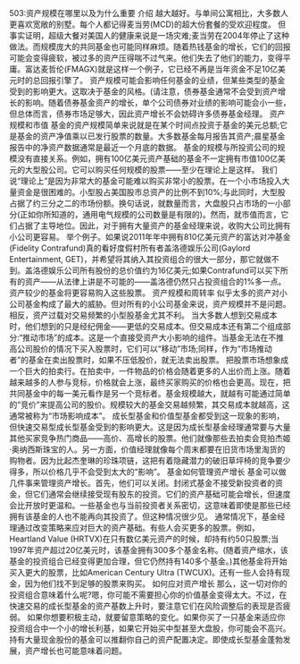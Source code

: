 503:资产规模在哪里以及为什么重要
介绍
越大越好。与单间公寓相比，大多数人更喜欢宽敞的别墅。每个人都记得麦当劳(MCD)的超大份套餐的受欢迎程度。
但事实证明，超级大餐对美国人的健康来说是一场灾难;麦当劳在2004年停止了这种做法。而规模庞大的共同基金也可能同样麻烦。随着热钱基金的增长，它们的回报可能会变得疲软，被过多的资产压得喘不过气来。他们失去了他们的能力，变得平庸。富达麦哲伦(FMAGX)就是这样一个例子，它已经不再是当年资金不足10亿美元时的总回报引擎了。
资产规模可能会影响任何基金的业绩，但某些类型的基金受到的影响更大。这取决于基金的风格。(请注意，债券基金通常不会受到资产增长的影响。随着债券基金资产的增长，单个公司债券对业绩的影响可能会小一些，但总体而言，债券市场足够大，因此资产增长不会妨碍许多债券基金经理。
资产规模和市值
基金的资产规模简单来说就是在某个时间点投资于基金的美元总额;它是基金的资产净值乘以已发行股票的数量。大多数基金每月报告其资产;晨星基金报告中的净资产数据通常是最近一个月底的数据。
基金的规模与所投资公司的规模没有直接关系。例如，拥有100亿美元资产基础的基金不一定拥有市值100亿美元的大型股公司。它可以购买任何规模的股票——至少在理论上是这样。
我们说“理论上”是因为非常大的基金可能难以购买非常小的股票。在一个小市场投入大量资金是很困难的。小型股占美国股市总资产的比例不到10%;与此同时，大型股占据了约三分之二的市场份额。换句话说，就数量而言，大盘股只占市场的一小部分(正如你所知道的，通用电气规模的公司数量是有限的)。然而，就市值而言，它们占据了主导地位。因此，对于拥有大量资产的基金经理来说，收购大公司比拥有小公司更容易。
举个例子。如果说2011年年中拥有810亿美元资产的富达对冲基金(Fidelity Contrafund)真的看好度假村所有者盖洛德娱乐公司(Gaylord Entertainment, GET)，并希望将其纳入其投资组合的很大一部分，那它就做不到。盖洛德娱乐公司所有股份的总价值约为16亿美元;如果Contrafund可以买下所有的资产——从法律上讲是不可能的——盖洛德仍然只占投资组合的1%多一点。资产较少的基金将更容易购入这些股票。
资产规模和周转率
似乎太多的资产对小公司基金构成了最大的威胁。但对所有的小公司基金来说，资产规模并不是问题。相反，资产过载对交易频繁的小型股基金尤其不利。
当大多数人想到交易成本时，他们想到的只是经纪佣金——更低的交易成本。但交易成本还有第二个组成部分:“推动市场”的成本。这是一个直接受资产大小影响的组件。当基金无法在不推高公司股价的情况下买入股票时，它们可以“移动”市场;同样，作为“市场推动者”的基金在卖出股票时，如果不压低股价，就无法卖出股票。
把股票市场想象成一个巨大的拍卖行。在拍卖中，一件物品的价格会随着更多的人出价而上涨。随着越来越多的人参与竞标，价格就会上涨，最终买家购买的价格也会更高。现在，把共同基金中的每一美元看作是另一个竞标者。基金规模越大，就越有可能通过简单的“竞价”来提高公司的股价。规模较大的基金交易越频繁，其交易成本就越高，这通常被称为“市场影响成本”。
成长型基金和价值型基金都受到这一现象的影响，但快速交易型成长型基金受到的影响更大。这是因为成长型基金经理通常要与大量其他买家竞争热门商品——高价、高增长的股票。他们就像那些去拍卖会竞拍杰姬·奥纳西斯珠宝的人。另一方面，价值经理就像每个周末都要在旧货市场里淘货的购物者。因为比起杰奎琳的珍珠项链，这把有着隐藏潜力的破旧草坪椅的竞争要少得多，所以价格几乎不会受到太大的“影响”。
基金如何管理资产增长
基金可以做几件事来管理资产增长。首先，他们可以关闭。封闭式基金不接受新投资者的资金，但它们通常会继续接受现有股东的投资。它们的资产基础可能会增长，但速度会比开放时更温和。一些基金也与当前投资者关系密切，这意味着即使是那些已经拥有该基金的人也不能再向其投资了。但这种情况很少见。
通常情况下，基金经理通过改变策略来应对巨大的资产基础。有些人会买更多的股票。例如，Heartland Value (HRTVX)在只有数亿美元资产的时候，却持有约50只股票;当1997年资产超过20亿美元时，该基金拥有300多个基金名称。(随着资产缩水，该基金的投资组合已经变得更加合理，但它仍然持有140多个基金。)其他基金将开始买入更大的股票，比如American Century Ultra (TWCUX)。还有一些人会持有现金，因为他们找不到足够的股票来购买。
如何应对资产增长
那么，这一切对你的投资组合意味着什么呢?嗯，你可能不需要担心你的价值基金变得太大。不过，在快速交易的成长型基金的资产基数上升时，要注意它们在风险调整后的表现是否疲弱。
如果你想要积极主动，就要留意策略的变化。如果你买了一只基金来适应你投资组合中一个小的增长利基，如果它开始买中型甚至大盘股，你可能会不高兴。持有大量现金股份的基金可以推翻你自己的资产配置决定。即使成长型基金蓬勃发展，资产增长也可能意味着问题。
